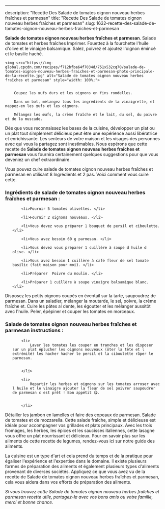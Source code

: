 ---
description: "Recette Des Salade de tomates oignon nouveau herbes fraîches et parmesan"
title: "Recette Des Salade de tomates oignon nouveau herbes fraîches et parmesan"
slug: 1632-recette-des-salade-de-tomates-oignon-nouveau-herbes-fraiches-et-parmesan

<p>
	<strong>Salade de tomates oignon nouveau herbes fraîches et parmesan</strong>. 
	Salade de tomates et herbes fraîches Imprimer. Fouettez à la fourchette l&#39;huile d&#39;olive et le vinaigre balsamique. Salez, poivrez et ajoutez l&#39;oignon émincé et le basilic haché.
</p>
<p>
	
	<img src="https://img-global.cpcdn.com/recipes/f712bfba64f7034d/751x532cq70/salade-de-tomates-oignon-nouveau-herbes-fraiches-et-parmesan-photo-principale-de-la-recette.jpg" alt="Salade de tomates oignon nouveau herbes fraîches et parmesan" style="width: 100%;">
	
	
		Coupez les œufs durs et les oignons en fins rondelles.
	
		Dans un bol, mélangez tous les ingrédients de la vinaigrette, et nappez-en les œufs et les oignons.
	
		Mélangez les œufs, la crème fraîche et le lait, du sel, du poivre et de la muscade.
	
</p>

Dès que vous reconnaissez les bases de la cuisine, développer un plat ou un plat tout simplement délicieux peut être une expérience aussi libératrice et enrichissante. Les senteurs de votre maison et les visages des personnes avec qui vous la partagez sont inestimables. Nous espérons que cette recette de <strong> Salade de tomates oignon nouveau herbes fraîches et parmesan </strong> vous fournira certainement quelques suggestions pour que vous deveniez un chef extraordinaire.

<!--inarticleads1-->

Vous pouvez cuire salade de tomates oignon nouveau herbes fraîches et parmesan en utilisant 8 Ingrédients et 2 pas. Voici comment vous cuire cette.

<h3>Ingrédients de salade de tomates oignon nouveau herbes fraîches et parmesan :</h3>

<ol>
	
		<li>Fournir 5 tomates olivettes. </li>
	
		<li>Fournir 2 oignons nouveaux. </li>
	
		<li>Vous devez vous préparer 1 bouquet de persil et ciboulette. </li>
	
		<li>Vous avez besoin 60 g parmesan. </li>
	
		<li>Vous devez vous préparer 1 cuillère à soupe d huile d olive. </li>
	
		<li>Vous avez besoin 1 cuillère à café fleur de sel tomate basilic (fait maison pour moi). </li>
	
		<li>Préparer  Poivre du moulin. </li>
	
		<li>Préparer 1 cuillère à soupe vinaigre balsamique blanc. </li>
	
</ol>

Disposez les petits oignons coupés en éventail sur la tarte, saupoudrez de parmesan. Dans un saladier, mélanger la moutarde, le sel, poivre, la crème fraîche et. Cuire les pâtes al dente, les égoutter et les mélanger aussitôt avec l&#39;huile. Peler, épépiner et couper les tomates en morceaux. 

<!--inarticleads2-->

<h3>Salade de tomates oignon nouveau herbes fraîches et parmesan instructions :</h3>

<ol>
	
		<li>
			Laver les tomates les couper en tranches et les disposer sur un plat éplucher les oignons nouveaux (ôter la tête et l extrémité) les hacher hacher le persil et la ciboulette râper le parmesan.
			
			
		</li>
	
		<li>
			Repartir les herbes et oignons sur les tomates arroser avec l huile et le vinaigre ajouter la fleur de sel poivrer saupoudrer de parmesan c est prêt ! Bon appétit 😋.
			
			
		</li>
	
</ol>

Détailler les jambon en lamelles et faire des copeaux de parmesan. Salade de tomates et de mozzarella. Cette salade fraîche, simple et délicieuse est idéale pour accompagner vos grillades et plats principaux. Avec les trois fromages, les herbes, les épices et les saucisses italiennes, cette lasagne vous offre un plat nourrissant et délicieux. Pour en savoir plus sur les aliments de cette recette de legumes, rendez-vous ici sur notre guide des aliments. 

<!--inarticleads1-->

<p>
La cuisine est un type d'art et cela prend du temps et de la pratique pour égaliser l'expérience et l'expertise dans le domaine. Il existe plusieurs formes de préparation des aliments et également plusieurs types d'aliments provenant de diverses sociétés. Appliquez ce que vous avez vu de la recette de Salade de tomates oignon nouveau herbes fraîches et parmesan, cela vous aidera dans vos efforts de préparation des aliments.
</p>

<p>
<i>Si vous trouvez cette Salade de tomates oignon nouveau herbes fraîches et parmesan recette utile, partagez-la avec vos bons amis ou votre famille, merci et bonne chance.</i>
</p>
